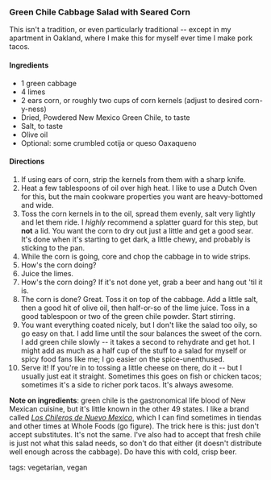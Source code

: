 ### Green Chile Cabbage Salad with Seared Corn
This isn't a tradition, or even particularly traditional -- except in my apartment in Oakland, where I make this for myself ever time I make pork tacos.

#### Ingredients
* 1 green cabbage
* 4 limes
* 2 ears corn, or roughly two cups of corn kernels (adjust to desired corn-y-ness)
* Dried, Powdered New Mexico Green Chile, to taste
* Salt, to taste
* Olive oil
* Optional: some crumbled cotija or queso Oaxaqueno

#### Directions
1. If using ears of corn, strip the kernels from them with a sharp knife.
2. Heat a few tablespoons of oil over high heat. I like to use a Dutch Oven for this, but the main cookware properties you want are heavy-bottomed and wide.
3. Toss the corn kernels in to the oil, spread them evenly, salt very lightly and let them ride. I _highly_ recommend a splatter guard for this step, but **not** a lid. You want the corn to dry out just a little and get a good sear. It's done when it's starting to get dark, a little chewy, and probably is sticking to the pan.
4. While the corn is going, core and chop the cabbage in to wide strips.
5. How's the corn doing?
6. Juice the limes.
7. How's the corn doing? If it's not done yet, grab a beer and hang out 'til it is.
8. The corn is done? Great. Toss it on top of the cabbage. Add a little salt, then a good hit of olive oil, then half-or-so of the lime juice. Toss in a good tablespoon or two of the green chile powder. Start stirring.
9. You want everything coated nicely, but I don't like the salad too oily, so go easy on that. I add lime until the sour balances the sweet of the corn. I add green chile slowly -- it takes a second to rehydrate and get hot. I might add as much as a half cup of the stuff to a salad for myself or spicy food fans like me; I go easier on the spice-unenthused.
10. Serve it! If you're in to tossing a little cheese on there, do it -- but I usually just eat it straight. Sometimes this goes on fish or chicken tacos; sometimes it's a side to richer pork tacos. It's always awesome.

**Note on ingredients**: green chile is the gastronomical life blood of New Mexican cuisine, but it's little known in the other 49 states. I like a brand called [_Los Chileros de Nuevo Mexico_](http://www.loschileros.com/), which I can find sometimes in tiendas and other times at Whole Foods (go figure). The trick here is this: just don't accept substitutes. It's not the same. I've also had to accept that fresh chile is just not what this salad needs, so don't do that either (it doesn't distribute well enough across the cabbage). Do have this with cold, crisp beer.

tags: vegetarian, vegan
